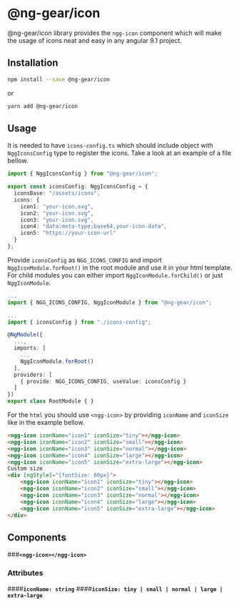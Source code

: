 # @ng-gear/icon

@ng-gear/icon library provides the `ngg-icon` component which will make the usage of icons neat and easy in any angular 9.1 project. 

## Installation

```bash
npm install --save @ng-gear/icon
``` 
or 
```bash
yarn add @ng-gear/icon
```

## Usage

It is needed to have `icons-config.ts` which should include object with `NggIconsConfig` type to register the icons.
Take a look at an example of a file bellow.

```ts
import { NggIconsConfig } from "@ng-gear/icon";

export const iconsConfig: NggIconsConfig = {
  iconsBase: "/assets/icons",
  icons: {
    icon1: "your-icon.svg",
    icon2: "your-icon.svg",
    icon3: "your-icon.svg",
    icon4: "data:meta-type;base64,your-icon-data",
    icon5: "https://your-icon-url"
  }
};
```

Provide `iconsConfig` as `NGG_ICONS_CONFIG` and import `NggIconModule.forRoot()` in the root module and use it in your html template.
For child modules you can either import `NggIconModule.forChild()` or just `NggIconModule`.

```ts
...
import { NGG_ICONS_CONFIG, NggIconModule } from "@ng-gear/icon";

...
import { iconsConfig } from "./icons-config";

@NgModule({
  ...,
  imports: [
    ...
    NggIconModule.forRoot()
  ],
  providers: [
    { provide: NGG_ICONS_CONFIG, useValue: iconsConfig }
  ]
})
export class RootModule { }
```

For the `html` you should use `<ngg-icon>` by providing `iconName` and `iconSize` like in the example bellow.

```html
<ngg-icon iconName="icon1" iconSize="tiny"></ngg-icon>
<ngg-icon iconName="icon2" iconSize="small"></ngg-icon>
<ngg-icon iconName="icon3" iconSize="normal"></ngg-icon>
<ngg-icon iconName="icon4" iconSize="large"></ngg-icon>
<ngg-icon iconName="icon5" iconSize="extra-large"></ngg-icon>
Custom size 
<div [ngStyle]="{fontSize: 60px}">
    <ngg-icon iconName="icon1" iconSize="tiny"></ngg-icon>
    <ngg-icon iconName="icon2" iconSize="small"></ngg-icon>
    <ngg-icon iconName="icon3" iconSize="normal"></ngg-icon>
    <ngg-icon iconName="icon4" iconSize="large"></ngg-icon>
    <ngg-icon iconName="icon5" iconSize="extra-large"></ngg-icon>
</div>
```

## Components
###**`<ngg-icon></ngg-icon>`**
### Attributes
####**`iconName: string`** 
####**`iconSize: tiny | small | normal | large | extra-large`**

